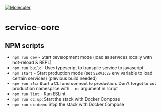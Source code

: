 [![Moleculer](https://badgen.net/badge/Powered%20by/Moleculer/0e83cd)](https://moleculer.services)

# service-core

## NPM scripts
- `npm run dev` - Start development mode (load all services locally with hot-reload & REPL)
- `npm run build`- Uses typescript to transpile service to javascript
- `npm start` - Start production mode (set `SERVICES` env variable to load certain services) (previous build needed)
- `npm run cli`: Start a CLI and connect to production. Don't forget to set production namespace with `--ns` argument in script
- `npm run lint` - Run ESLint
- `npm run dc:up`: Start the stack with Docker Compose
- `npm run dc:down`: Stop the stack with Docker Compose
